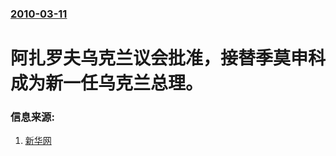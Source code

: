 ### [2010-03-11](/news/2010/03/11/index.md)

##### 
#  阿扎罗夫乌克兰议会批准，接替季莫申科成为新一任乌克兰总理。




### 信息来源:

1. [新华网](http://news.xinhuanet.com/world/2010-03/11/content_13151059.htm)
